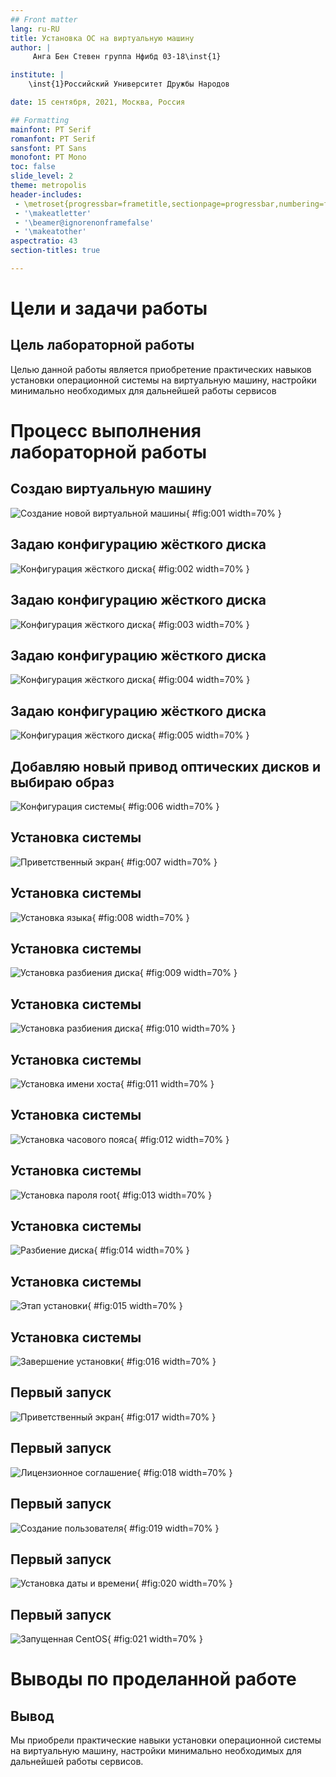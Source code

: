 ```yaml
---
## Front matter
lang: ru-RU
title: Установка ОС на виртуальную машину
author: |
	 Анга Бен Стевен группа Нфибд 03-18\inst{1}

institute: |
	\inst{1}Российский Университет Дружбы Народов

date: 15 сентября, 2021, Москва, Россия

## Formatting
mainfont: PT Serif
romanfont: PT Serif
sansfont: PT Sans
monofont: PT Mono
toc: false
slide_level: 2
theme: metropolis
header-includes: 
 - \metroset{progressbar=frametitle,sectionpage=progressbar,numbering=fraction}
 - '\makeatletter'
 - '\beamer@ignorenonframefalse'
 - '\makeatother'
aspectratio: 43
section-titles: true

---
```


# Цели и задачи работы

## Цель лабораторной работы

Целью данной работы является приобретение практических навыков установки операционной системы на виртуальную машину, настройки минимально необходимых для дальнейшей работы сервисов

# Процесс выполнения лабораторной работы

## Создаю виртуальную машину

![Создание новой виртуальной машины](image/01.png){ #fig:001 width=70% }

## Задаю конфигурацию жёсткого диска

![Конфигурация жёсткого диска](image/02.png){ #fig:002 width=70% }

## Задаю конфигурацию жёсткого диска

![Конфигурация жёсткого диска](image/03.png){ #fig:003 width=70% }

## Задаю конфигурацию жёсткого диска

![Конфигурация жёсткого диска](image/04.png){ #fig:004 width=70% }

## Задаю конфигурацию жёсткого диска

![Конфигурация жёсткого диска](image/05.png){ #fig:005 width=70% }

## Добавляю новый привод оптических дисков и выбираю образ 

![Конфигурация системы](image/06.png){ #fig:006 width=70% }

## Установка системы

![Приветственный экран](image/07.png){ #fig:007 width=70% }

## Установка системы

![Установка языка](image/08.png){ #fig:008 width=70% }

## Установка системы

![Установка разбиения диска](image/09.png){ #fig:009 width=70% }

## Установка системы

![Установка разбиения диска](image/10.png){ #fig:010 width=70% }

## Установка системы

![Установка имени хоста](image/11.png){ #fig:011 width=70% }

## Установка системы

![Установка часового пояса](image/12.png){ #fig:012 width=70% }

## Установка системы

![Установка пароля root](image/13.png){ #fig:013 width=70% }

## Установка системы

![Разбиение диска](image/14.png){ #fig:014 width=70% }

## Установка системы

![Этап установки](image/15.png){ #fig:015 width=70% }

## Установка системы

![Завершение установки](image/16.png){ #fig:016 width=70% }

## Первый запуск

![Приветственный экран](image/17.png){ #fig:017 width=70% }

## Первый запуск

![Лицензионное соглашение](image/18.png){ #fig:018 width=70% }

## Первый запуск

![Создание пользователя](image/19.png){ #fig:019 width=70% }

## Первый запуск

![Установка даты и времени](image/20.png){ #fig:020 width=70% }

## Первый запуск

![Запущенная CentOS](image/21.png){ #fig:021 width=70% }

# Выводы по проделанной работе

## Вывод

Мы приобрели практические навыки установки операционной системы на виртуальную машину, настройки минимально необходимых для дальнейшей работы сервисов.